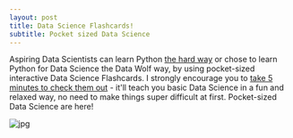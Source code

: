 ```yaml
---
layout: post
title: Data Science Flashcards!
subtitle: Pocket sized Data Science
---
```


Aspiring Data Scientists can learn Python [the hard way](https://learnpythonthehardway.org/) or chose to learn Python for Data Science the Data Wolf way, by using pocket-sized interactive Data Science Flashcards.  I strongly encourage you to [take 5 minutes to check them out](https://www.instagram.com/datawolf.us/) - it'll teach you basic Data Science in a fun and relaxed way, no need to make things super difficult at first. Pocket-sized Data Science are here!<br><center>
  <form action="/your-server-side-code" method="POST">
  <script
    src="https://checkout.stripe.com/checkout.js" class="stripe-button"
    data-key="pk_test_3ODsMySDFa1qxcCZcLLco81h"
    data-amount="2999"
    data-name="Data Wolf"
    data-description="Widget"
    data-image="https://datawolf.us/img/ava-icon.png"
    data-locale="auto"
    data-zip-code="true">
  </script>
</form>
</center>  

![jpg](https://pbs.twimg.com/media/DNQpxAMX4AAJru_.jpg)




